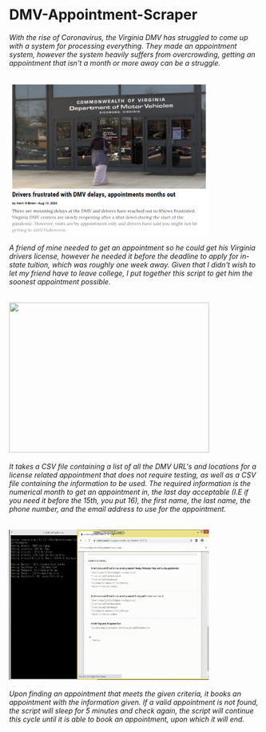 # DMV-Appointment-Scraper
<h6>With the rise of Coronavirus, the Virginia DMV has struggled to come up with a system for processing everything. They made an appointment system, however the system heavily suffers from overcrowding, getting an appointment that isn't a month or more away can be a struggle.</h6>
<img src="https://github.com/gilbertlb/DMV-Appointment-Scraper/blob/master/readme%20resources/DMV.png" align="center" height="300" width="400" >
<h6>A friend of mine needed to get an appointment so he could get his Virginia drivers license, however he needed it before the deadline to apply for in-state tuition, which was roughly one week away. Given that I didn't wish to let my friend have to leave college, I put together this script to get him the soonest appointment possible.</h6>
<img src="https://github.com/gilbertlb/DMV-Appointment-Scraper/blob/master/readme%20resources/output.gif" align="center" height="300" width="400" >
<h6>It takes a CSV file containing a list of all the DMV URL's and locations for a license related appointment that does not require testing, as well as a CSV file containing the information to be used. The required information is the numerical month to get an appointment in, the last day acceptable (I.E if you need it before the 15th, you put 16), the first name, the last name, the phone number, and the email address to use for the appointment.</h6>
<img src="https://github.com/gilbertlb/DMV-Appointment-Scraper/blob/master/readme%20resources/appointment.gif" align="center" height="300" width="400" >
<h6>Upon finding an appointment that meets the given criteria, it books an appointment with the information given. If a valid appointment is not found, the script will sleep for 5 minutes and check again, the script will continue this cycle until it is able to book an appointment, upon which it will end.</h6>
